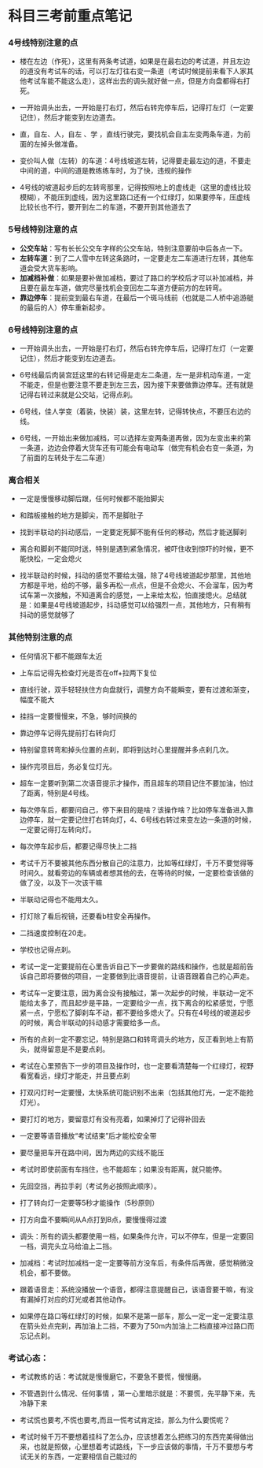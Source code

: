 # 科目三考前重点笔记

### 4号线特别注意的点

- 楼在左边（作死），这里有两条考试道，如果是在最右边的考试道，并且左边的道没有考试车的话，可以打左灯往右变一条道（考试时候提前来看下人家其他考试车能不能这么走），这样出去的调头就好做一点，但是方向盘都得右打死。

- 一开始调头出去，一开始是打右灯，然后右转完停车后，记得打左灯（一定要记住），然后才能变到左边道去。

- 直，自左、人，自左 、学 ，直线行驶完，要找机会自主左变两条车道，为前面的左掉头做准备。

- 变价叫人做（左转）的车道：4号线坡道左转，记得要走最左边的道，不要走中间的道，中间的道是教练练车时，为了快，违规的操作

- 4号线的坡道起步后的左转弯那里，记得按照地上的虚线走（这里的虚线比较模糊），不能压到虚线，因为这里路口还有一个红绿灯，如果要停车，压虚线比较长也不行，要开到左二的车道，不要开到其他道去了

### 5号线特别注意的点

- **公交车站**：写有长长公交车字样的公交车站，特别注意要前中后各点一下。
- **左转车道**：到了二人雪中左转这条路时，一定要走左二车道进行左转，其他车道会受大货车影响。
- **加减档补做**：如果是要补做加减档，要过了路口的学校后才可以补加减档，并且要在最左车道，做完尽量找机会变回左二车道方便前方的左转弯。
- **靠边停车**：提前变到最右车道，在最后一个斑马线前（也就是二人桥中追游艇的最后的人）停车重新起步。

### 6号线特别注意的点

- 一开始调头出去，一开始是打右灯，然后右转完停车后，记得打左灯（一定要记住），然后才能变到左边道去。

- 6号线最后肉装宫廷这里的右转记得是走左二条道，左一是非机动车道，一定不能走，但是也要注意不要走到左三去，因为接下来要做靠边停车。还有就是记得右转过来就是公交站，记得点刹。

- 6号线，佳人学变（着装，快装）装，这里左转，记得转快点，不要压右边的线。

- 6号线，一开始出来做加减档，可以选择左变两条道再做，因为左变出来的第一条道，边边会停着大货车还有可能会有电动车（做完有机会右变一条道，为了前面的左转处于左二车道）

### 离合相关

- 一定是慢慢移动脚后跟，任何时候都不能抬脚尖
- 和踏板接触的地方是脚尖，而不是脚肚子
- 找到半联动的抖动感后，一定要定死脚不能有任何的移动，然后才能送脚刹
- 离合和脚刹不能同时送，特别是遇到紧急情况，被吓住收到惊吓的时候，更不能快松，一定会熄火

- 找半联动的时候，抖动的感觉不要给太强，除了4号线坡道起步那里，其他地方都是平地，给的不够，最多再松一点点，但是不会熄火、不会溜车，因为考试车第一次接触，不知道离合的感觉，一上来给太松，怕直接熄火。总结就是：如果是4号线坡道起步，抖动感觉可以给强烈一点，其他地方，只有稍有抖动的感觉就够了

### 其他特别注意的点

-  任何情况下都不能跟车太近

-  上车后记得先检查灯光是否在off+拉两下复位

-  直线行驶，双手轻轻扶住方向盘就行，调整方向不能瞬变，要有过渡和渐变，幅度不能大

-  挂挡一定要慢慢来，不急，够时间换的

- 靠边停车记得先提前打右转向灯

-  特别留意转弯和掉头位置的点刹，即将到达时心里提醒并多点刹几次。

- 操作完项目后，务必复位灯光。

- 超车一定要听到第二次语音提示才操作，而且超车的项目记住不要加油，怕过了距离，特别是4号线。

- 每次停车后，都要问自己，停下来目的是啥？该操作啥？比如停车准备进入靠边停车，就一定要记住打右转向灯，4、6号线右转过来变左边一条道的时候，一定要记得打左转向灯。

- 每次停车起步后，都要记得尽快上二挡

- 考试千万不要被其他东西分散自己的注意力，比如等红绿灯，千万不要觉得等时间久。就看旁边的车辆或者想其他的去，在等待的时候，一定要检查该做的做了没，以及下一次该干嘛

- 半联动记得也不能用太久。

- 打灯除了看后视镜，还要看b柱安全再操作。

- 二挡速度控制在20走。

- 学校也记得点刹。

- 考试一定一定要提前在心里告诉自己下一步要做的路线和操作，也就是超前告诉自己即将要做的项目，一定要做到比语音提前，让语音跟着自己的心声走。

- 考试车一定要注意，因为离合没有接触过，第一次起步的时候，半联动一定不能给太多了，而且起步是平路，一定要给少一点，找下离合的松紧感觉，宁愿紧一点，宁愿松了脚刹车不动，都不要给多熄火了。只有在4号线的坡道起步的时候，离合半联动的抖动感才需要给多一点。

- 所有的点刹一定不要忘记，特别是路口和转弯调头的地方，反正看到地上有箭头，就得留意是不是要点刹。

- 考试在心里预告下一步的项目及操作时，也一定要看清楚每一个红绿灯，视野看宽看远，绿灯才能走，并且要点刹

- 打双闪灯时一定要慢，太快系统可能识别不出来（包括其他灯光，一定不能抢灯光）。

- 要打灯的地方，要留意灯有没有亮着，如果掉灯了记得补回去

- 一定要等语音播放“考试结束”后才能松安全带

- 要尽量把车开在路中间，因为两边的实线不能压

- 考试时即使前面有车挡住，也不能超车；如果没有距离，就只能停。

- 先回空挡，再拉手刹（考试务必按照此顺序）。

- 打了转向灯一定要等5秒才能操作（5秒原则）

- 打方向盘不要瞬间从A点打到B点，要慢慢得过渡

- 调头：所有的调头都要使用一档，如果条件允许，可以不停车，但是一定要回一档，调完头立马给油上二挡。
- 加减档：考试时加减档一定一定要等前方没车后，有条件后再做，感觉稍微没机会，都不要做。
- 跟着语音走：系统没播放一个语音，都得注意提醒自己，该语音要干嘛，有没有漏掉打对应的灯光或者其他动作。
- 如果停在路口等红绿灯的时候，如果不是第一部车，那么一定一定一定要注意在箭头处点完刹，再加油上二挡，不要为了50m内加油上二档直接冲过路口而忘记点刹。


### 考试心态：

- 考试教练的话：考试就是慢慢磨它，不要急不要慌，慢慢磨。

- 不管遇到什么情况、任何事情 ，第一心里暗示就是：不要慌，先平静下来，先冷静下来

- 考试慌也要考,不慌也要考,而且一慌考试肯定挂，那么为什么要慌呢？

- 考试时候千万不要想着挂科了怎么办，应该想着怎么把练习的东西完美得做出来，也就是照做，心里想着考试路线，下一步应该做的事情，千万不要想与考试无关的东西，一定要相信自己能过的












